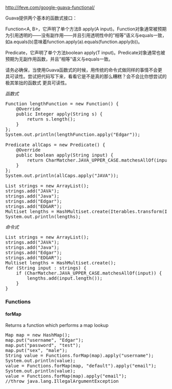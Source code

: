 http://ifeve.com/google-guava-functional/

Guava提供两个基本的函数式接口：

Function<A, B>，它声明了单个方法B apply(A input)。Function对象通常被预期为引用透明的——没有副作用——并且引用透明性中的”相等”语义与equals一致，如a.equals(b)意味着function.apply(a).equals(function.apply(b))。

Predicate<T>，它声明了单个方法boolean apply(T input)。Predicate对象通常也被预期为无副作用函数，并且”相等”语义与equals一致。

请务必确保，当使用Guava函数式的时候，用传统的命令式做同样的事情不会更具可读性。尝试把代码写下来，看看它是不是真的那么糟糕？会不会比你想尝试的极其笨拙的函数式 更具可读性。

*函数式*

<pre>
Function<String, Integer> lengthFunction = new Function<String, Integer>() {
    @Override
    public Integer apply(String s) {
        return s.length();
    }
};
System.out.println(lengthFunction.apply("Edgar"));

Predicate<String> allCaps = new Predicate<String>() {
    @Override
    public boolean apply(String input) {
        return CharMatcher.JAVA_UPPER_CASE.matchesAllOf(input);
    }
};
System.out.println(allCaps.apply("JAVA"));

List<String> strings = new ArrayList<String>();
strings.add("JAVA");
strings.add("Java");
strings.add("Edgar");
strings.add("EDGAR");
Multiset<Integer> lengths = HashMultiset.create(Iterables.transform(Iterables.filter(strings, allCaps), lengthFunction));
System.out.println(lengths);
</pre>

*命令式*

<pre>
List<String> strings = new ArrayList<String>();
strings.add("JAVA");
strings.add("Java");
strings.add("Edgar");
strings.add("EDGAR");
Multiset<Integer> lengths = HashMultiset.create();
for (String input : strings) {
    if (CharMatcher.JAVA_UPPER_CASE.matchesAllOf(input)) {
        lengths.add(input.length());
    }
}
</pre>

### Functions
#### forMap
Returns a function which performs a map lookup

<pre>
Map<String, String> map = new HashMap<String, String>();
map.put("username", "Edgar");
map.put("password", "test");
map.put("sex", "male");
String value = Functions.forMap(map).apply("username");
System.out.println(value);
value = Functions.forMap(map, "default").apply("email");
System.out.println(value);
value = Functions.forMap(map).apply("email");
//throw java.lang.IllegalArgumentException
</pre>